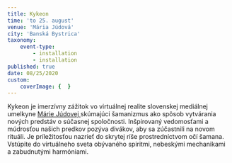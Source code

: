 ```yaml
---
title: Kykeon
time: 'to 25. august'
venue: 'Mária Júdová'
city: 'Banská Bystrica'
taxonomy:
    event-type:
        - installation
        - installation
published: true
date: 08/25/2020
custom:
    coverImage: {  }
---
```


Kykeon je imerzívny zážitok vo virtuálnej realite slovenskej mediálnej umelkyne [Márie Júdovej ](https://sensorium.is/speakers/maria-judova)skúmajúci šamanizmus ako spôsob vytvárania nových predstáv o súčasnej spoločnosti. Inšpirovaný vedomosťami a múdrosťou našich predkov pozýva divákov, aby sa zúčastnili na novom rituáli. Je príležitosťou nazrieť do skrytej ríše prostredníctvom očí šamana. Vstúpite do virtuálneho sveta obývaného spiritmi, nebeskými mechanikami a zabudnutými harmóniami. 